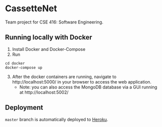# CassetteNet
Team project for CSE 416: Software Engineering.

## Running locally with Docker
1. Install Docker and Docker-Compose
2. Run
```
cd docker
docker-compose up
```
3. After the docker containers are running, navigate to http://localhost:5000/ in your browser to access the web application.
    * Note: you can also access the MongoDB database via a GUI running at http://localhost:5002/
## Deployment
`master` branch is automatically deployed to [Heroku](http://cassettenet.herokuapp.com/).

